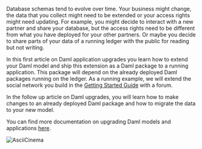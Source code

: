 Database schemas tend to evolve over time. Your business might change, the data that you collect
might need to be extended or your access rights might need updating. For example, you might decide
to interact with a new partner and share your database, but the access rights need to be different
from what you have deployed for your other partners. Or maybe you decide to share parts of your data
of a running ledger with the public for reading but not writing.

In this first article on Daml application upgrades you learn how to extend your Daml model and ship this
extension as a Daml package to a running application. This package will depend on the already deployed
Daml packages running on the ledger. As a running example, we will extend the social network you build in
the [Getting Started Guide](https://daml.com/learn/getting-started/) with a forum.

In the follow up article on Daml upgrades, you will learn how to make changes to an already deployed
Daml package and how to migrate the data to your new model.

You can find more documentation on upgrading Daml models and applications
[here](https://docs.daml.com/upgrade/index.html).

![AsciiCinema](assets/upgrading-daml-models.gif)
